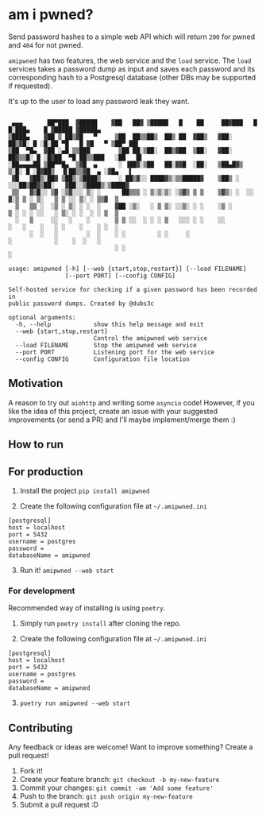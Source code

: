 # am i pwned?

Send password hashes to a simple web API which will return `200` for pwned and `404` for not pwned.

`amipwned` has two features, the web service and the `load` service. The `load` services takes a password dump as input and saves each password and its corresponding hash to a Postgresql database (other DBs may be supported if requested).

It's up to the user to load any password leak they want.

```                                                                                                     
                                                                                                         
 ▄▄▄       ██▀███  ▓█████    ▓██   ██▓ ▒█████   █    ██     ██▓███   █     █░███▄    █ ▓█████ ▓█████▄    
▒████▄    ▓██ ▒ ██▒▓█   ▀     ▒██  ██▒▒██▒  ██▒ ██  ▓██▒   ▓██░  ██▒▓█░ █ ░█░██ ▀█   █ ▓█   ▀ ▒██▀ ██▌   
▒██  ▀█▄  ▓██ ░▄█ ▒▒███        ▒██ ██░▒██░  ██▒▓██  ▒██░   ▓██░ ██▓▒▒█░ █ ░█▓██  ▀█ ██▒▒███   ░██   █▌   
░██▄▄▄▄██ ▒██▀▀█▄  ▒▓█  ▄      ░ ▐██▓░▒██   ██░▓▓█  ░██░   ▒██▄█▓▒ ▒░█░ █ ░█▓██▒  ▐▌██▒▒▓█  ▄ ░▓█▄   ▌   
 ▓█   ▓██▒░██▓ ▒██▒░▒████▒     ░ ██▒▓░░ ████▓▒░▒▒█████▓    ▒██▒ ░  ░░░██▒██▓▒██░   ▓██░░▒████▒░▒████▓    
 ▒▒   ▓▒█░░ ▒▓ ░▒▓░░░ ▒░ ░      ██▒▒▒ ░ ▒░▒░▒░ ░▒▓▒ ▒ ▒    ▒▓▒░ ░  ░░ ▓░▒ ▒ ░ ▒░   ▒ ▒ ░░ ▒░ ░ ▒▒▓  ▒    
  ▒   ▒▒ ░  ░▒ ░ ▒░ ░ ░  ░    ▓██ ░▒░   ░ ▒ ▒░ ░░▒░ ░ ░    ░▒ ░       ▒ ░ ░ ░ ░░   ░ ▒░ ░ ░  ░ ░ ▒  ▒    
  ░   ▒     ░░   ░    ░       ▒ ▒ ░░  ░ ░ ░ ▒   ░░░ ░ ░    ░░         ░   ░    ░   ░ ░    ░    ░ ░  ░    
      ░  ░   ░        ░  ░    ░ ░         ░ ░     ░                     ░            ░    ░  ░   ░       
                              ░ ░                                                              ░         
                                                                                                         
usage: amipwned [-h] [--web {start,stop,restart}] [--load FILENAME]                                      
                [--port PORT] [--config CONFIG]                                                          
                                                                                                         
Self-hosted service for checking if a given password has been recorded in                                
public password dumps. Created by @dubs3c                                                                
                                                                                                         
optional arguments:                                                                                      
  -h, --help            show this help message and exit                                                  
  --web {start,stop,restart}                                                                             
                        Control the amipwned web service                                                 
  --load FILENAME       Stop the amipwned web service                                                    
  --port PORT           Listening port for the web service                                               
  --config CONFIG       Configuration file location                                                      
```

## Motivation

A reason to try out `aiohttp` and writing some `asyncio` code! However, if you like the idea of this project, create an issue with your suggested improvements (or send a PR) and I'll maybe implement/merge them :)

## How to run

## For production

1. Install the project
`pip install amipwned`

2. Create the following configuration file at `~/.amipwned.ini`
```
[postgresql]
host = localhost
port = 5432
username = postgres
password =
databaseName = amipwned
```

3. Run it!
`amipwned --web start`

### For development
Recommended way of installing is using `poetry`.
1. Simply run `poetry install` after cloning the repo.

2. Create the following configuration file at `~/.amipwned.ini`
```
[postgresql]
host = localhost
port = 5432
username = postgres
password =
databaseName = amipwned
```

3. `poetry run amipwned --web start`


## Contributing
Any feedback or ideas are welcome! Want to improve something? Create a pull request!

1. Fork it!
2. Create your feature branch: `git checkout -b my-new-feature`
3. Commit your changes: `git commit -am 'Add some feature'`
4. Push to the branch: `git push origin my-new-feature`
5. Submit a pull request :D